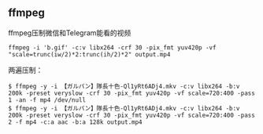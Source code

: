 ffmpeg
-----------------------------------

ffmpeg压制微信和Telegram能看的视频

`ffmpeg -i 'b.gif' -c:v libx264 -crf 30 -pix_fmt yuv420p -vf "scale=trunc(iw/2)*2:trunc(ih/2)*2" output.mp4`

两遍压制：

```
$ ffmpeg -y -i 【ガルパン】隊長十色-Ql1yRt6ADj4.mkv -c:v libx264 -b:v 200k -preset veryslow -crf 30 -pix_fmt yuv420p -vf scale=720:400 -pass 1 -an -f mp4 /dev/null
$ ffmpeg -y -i 【ガルパン】隊長十色-Ql1yRt6ADj4.mkv -c:v libx264 -b:v 200k -preset veryslow -crf 30 -pix_fmt yuv420p -vf scale=720:400 -pass 2 -f mp4 -c:a aac -b:a 128k output.mp4
```
